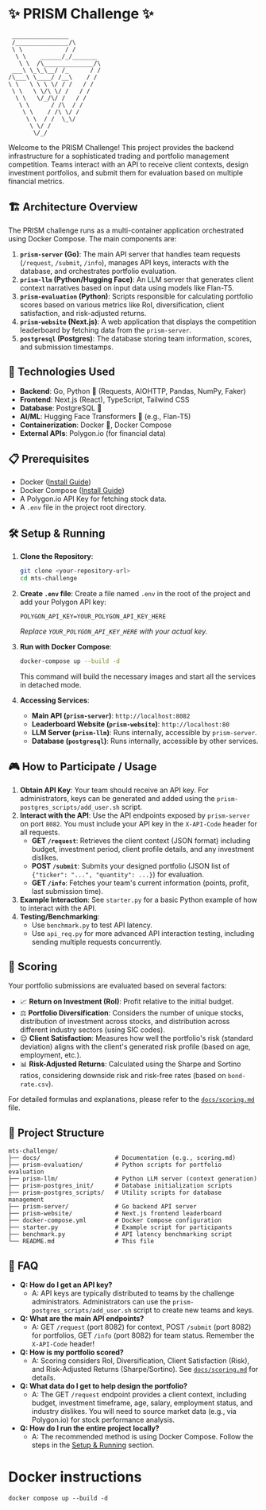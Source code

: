 # ✨ PRISM Challenge ✨

```
 ________________
 /_______________/\
 \ \            / /
  \ \    ______/_/_______
   \ \  /\______________/\
 ___\ \_\_\__/ /_      / /
/\___\ \____/ /__\    / /
\ \   \ \ \ \/ / /   / /
 \ \   \ \/\ \/ /   / /
  \ \   \/_/\/ /   / /
   \ \      / /\  / /
    \ \    / /\ \/ /
     \ \  / /  \_\/
      \ \/ /
       \/_/
```

Welcome to the PRISM Challenge! This project provides the backend infrastructure for a sophisticated trading and portfolio management competition. Teams interact with an API to receive client contexts, design investment portfolios, and submit them for evaluation based on multiple financial metrics.

## 🏗️ Architecture Overview

The PRISM challenge runs as a multi-container application orchestrated using Docker Compose. The main components are:

1.  **`prism-server` (Go)**: The main API server that handles team requests (`/request`, `/submit`, `/info`), manages API keys, interacts with the database, and orchestrates portfolio evaluation.
2.  **`prism-llm` (Python/Hugging Face)**: An LLM server that generates client context narratives based on input data using models like Flan-T5.
3.  **`prism-evaluation` (Python)**: Scripts responsible for calculating portfolio scores based on various metrics like RoI, diversification, client satisfaction, and risk-adjusted returns.
4.  **`prism-website` (Next.js)**: A web application that displays the competition leaderboard by fetching data from the `prism-server`.
5.  **`postgresql` (Postgres)**: The database storing team information, scores, and submission timestamps.

## 🚀 Technologies Used

- **Backend**: Go, Python 🐍 (Requests, AIOHTTP, Pandas, NumPy, Faker)
- **Frontend**: Next.js (React), TypeScript, Tailwind CSS
- **Database**: PostgreSQL 🐘
- **AI/ML**: Hugging Face Transformers 🤗 (e.g., Flan-T5)
- **Containerization**: Docker 🐳, Docker Compose
- **External APIs**: Polygon.io (for financial data)

## 📋 Prerequisites

- Docker ([Install Guide](https://docs.docker.com/engine/install/))
- Docker Compose ([Install Guide](https://docs.docker.com/compose/install/))
- A Polygon.io API Key for fetching stock data.
- A `.env` file in the project root directory.

## 🛠️ Setup & Running

1.  **Clone the Repository**:
    ```bash
    git clone <your-repository-url>
    cd mts-challenge
    ```
2.  **Create `.env` file**:
    Create a file named `.env` in the root of the project and add your Polygon API key:
    ```env
    POLYGON_API_KEY=YOUR_POLYGON_API_KEY_HERE
    ```
    _Replace `YOUR_POLYGON_API_KEY_HERE` with your actual key._
3.  **Run with Docker Compose**:

    ```bash
    docker-compose up --build -d
    ```

    This command will build the necessary images and start all the services in detached mode.

4.  **Accessing Services**:
    - **Main API (`prism-server`)**: `http://localhost:8082`
    - **Leaderboard Website (`prism-website`)**: `http://localhost:80`
    - **LLM Server (`prism-llm`)**: Runs internally, accessible by `prism-server`.
    - **Database (`postgresql`)**: Runs internally, accessible by other services.

## 🎮 How to Participate / Usage

1.  **Obtain API Key**: Your team should receive an API key. For administrators, keys can be generated and added using the `prism-postgres_scripts/add_user.sh` script.
2.  **Interact with the API**: Use the API endpoints exposed by `prism-server` on port `8082`. You must include your API key in the `X-API-Code` header for all requests.
    - **GET `/request`**: Retrieves the client context (JSON format) including budget, investment period, client profile details, and any investment dislikes.
    - **POST `/submit`**: Submits your designed portfolio (JSON list of `{"ticker": "...", "quantity": ...}`) for evaluation.
    - **GET `/info`**: Fetches your team's current information (points, profit, last submission time).
3.  **Example Interaction**: See `starter.py` for a basic Python example of how to interact with the API.
4.  **Testing/Benchmarking**:
    - Use `benchmark.py` to test API latency.
    - Use `api_req.py` for more advanced API interaction testing, including sending multiple requests concurrently.

## 💯 Scoring

Your portfolio submissions are evaluated based on several factors:

- 📈 **Return on Investment (RoI)**: Profit relative to the initial budget.
- ⚖️ **Portfolio Diversification**: Considers the number of unique stocks, distribution of investment across stocks, and distribution across different industry sectors (using SIC codes).
- 😌 **Client Satisfaction**: Measures how well the portfolio's risk (standard deviation) aligns with the client's generated risk profile (based on age, employment, etc.).
- 📊 **Risk-Adjusted Returns**: Calculated using the Sharpe and Sortino ratios, considering downside risk and risk-free rates (based on `bond-rate.csv`).

For detailed formulas and explanations, please refer to the [`docs/scoring.md`](docs/scoring.md) file.

## 📂 Project Structure

```
mts-challenge/
├── docs/                     # Documentation (e.g., scoring.md)
├── prism-evaluation/         # Python scripts for portfolio evaluation
├── prism-llm/                # Python LLM server (context generation)
├── prism-postgres_init/      # Database initialization scripts
├── prism-postgres_scripts/   # Utility scripts for database management
├── prism-server/             # Go backend API server
├── prism-website/            # Next.js frontend leaderboard
├── docker-compose.yml        # Docker Compose configuration
├── starter.py                # Example script for participants
├── benchmark.py              # API latency benchmarking script
└── README.md                 # This file
```

## 🤔 FAQ

- **Q: How do I get an API key?**
  - A: API keys are typically distributed to teams by the challenge administrators. Administrators can use the `prism-postgres_scripts/add_user.sh` script to create new teams and keys.
- **Q: What are the main API endpoints?**
  - A: GET `/request` (port 8082) for context, POST `/submit` (port 8082) for portfolios, GET `/info` (port 8082) for team status. Remember the `X-API-Code` header!
- **Q: How is my portfolio scored?**
  - A: Scoring considers RoI, Diversification, Client Satisfaction (Risk), and Risk-Adjusted Returns (Sharpe/Sortino). See [`docs/scoring.md`](docs/scoring.md) for details.
- **Q: What data do I get to help design the portfolio?**
  - A: The GET `/request` endpoint provides a client context, including budget, investment timeframe, age, salary, employment status, and industry dislikes. You will need to source market data (e.g., via Polygon.io) for stock performance analysis.
- **Q: How do I run the entire project locally?**
  - A: The recommended method is using Docker Compose. Follow the steps in the [Setup & Running](#️-setup--running) section.

# Docker instructions

`docker compose up --build -d`
